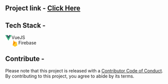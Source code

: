
## Project link - [Click Here](https://configure-your-coverbook.web.app/)

## Tech Stack -
VueJS <img  align="left"  alt="Vue"  width="20px"  src="https://raw.githubusercontent.com/github/explore/80688e429a7d4ef2fca1e82350fe8e3517d3494d/topics/vue/vue.png"  /> <br />
Firebase <img  align="left"  alt="Vue"  width="22px"  src="https://raw.githubusercontent.com/github/explore/80688e429a7d4ef2fca1e82350fe8e3517d3494d/topics/firebase/firebase.png"  /> <br />

## Contribute -

Please note that this project is released with a [Contributor Code of Conduct](CODE_OF_CONDUCT.md). By contributing to this project, you agree to abide by its terms.
